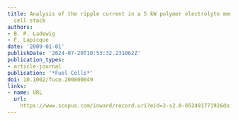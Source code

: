 ```yaml
---
title: Analysis of the ripple current in a 5 kW polymer electrolyte membrane fuel
  cell stack
authors:
- B. P. Ladewig
- F. Lapicque
date: '2009-01-01'
publishDate: '2024-07-20T10:53:32.231062Z'
publication_types:
- article-journal
publication: '*Fuel Cells*'
doi: 10.1002/fuce.200800049
links:
- name: URL
  url: 
    https://www.scopus.com/inward/record.uri?eid=2-s2.0-65249177192&doi=10.1002%2ffuce.200800049&partnerID=40&md5=49b5339cdb4524162f23915494ec2648
---
```

